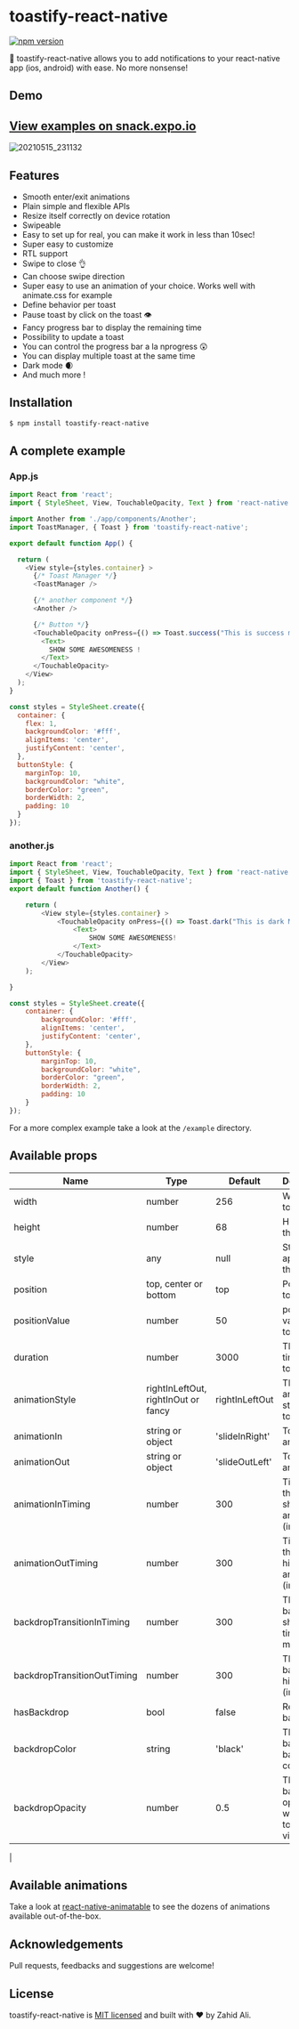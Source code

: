 # toastify-react-native

[![npm version](https://badge.fury.io/js/toastify-react-native.svg)](https://badge.fury.io/js/toastify-react-native)


🎉 toastify-react-native allows you to add notifications to your react-native app (ios, android) with ease. No more nonsense!

## Demo

## [View examples on snack.expo.io](https://snack.expo.io/@zahidalidev/toastify-react-native)

![20210515_231132](https://user-images.githubusercontent.com/46484008/118374176-1bdb8e80-b5d4-11eb-8ffa-aee7a465a058.gif)


## Features

- Smooth enter/exit animations
- Plain simple and flexible APIs
- Resize itself correctly on device rotation
- Swipeable
- Easy to set up for real, you can make it work in less than 10sec!
- Super easy to customize
- RTL support
- Swipe to close 👌
- Can choose swipe direction
- Super easy to use an animation of your choice. Works well with animate.css for example
- Define behavior per toast
- Pause toast by click on the toast 👁
- Fancy progress bar to display the remaining time
- Possibility to update a toast
- You can control the progress bar a la nprogress 😲
- You can display multiple toast at the same time
- Dark mode 🌒
- And much more !

## Installation
```sh
$ npm install toastify-react-native
```

## A complete example

### App.js
```javascript
import React from 'react';
import { StyleSheet, View, TouchableOpacity, Text } from 'react-native';

import Another from './app/components/Another';
import ToastManager, { Toast } from 'toastify-react-native';

export default function App() {

  return (
    <View style={styles.container} >
      {/* Toast Manager */}
      <ToastManager />

      {/* another component */}
      <Another />

      {/* Button */}
      <TouchableOpacity onPress={() => Toast.success("This is success message")} style={styles.buttonStyle} >
        <Text>
          SHOW SOME AWESOMENESS !
        </Text>
      </TouchableOpacity>
    </View>
  );
}

const styles = StyleSheet.create({
  container: {
    flex: 1,
    backgroundColor: '#fff',
    alignItems: 'center',
    justifyContent: 'center',
  },
  buttonStyle: {
    marginTop: 10,
    backgroundColor: "white",
    borderColor: "green",
    borderWidth: 2,
    padding: 10
  }
});

```

### another.js
```javascript
import React from 'react';
import { StyleSheet, View, TouchableOpacity, Text } from 'react-native';
import { Toast } from 'toastify-react-native';
export default function Another() {

    return (
        <View style={styles.container} >
            <TouchableOpacity onPress={() => Toast.dark("This is dark Message")} style={styles.buttonStyle} >
                <Text>
                    SHOW SOME AWESOMENESS!
                </Text>
            </TouchableOpacity>
        </View>
    );

}

const styles = StyleSheet.create({
    container: {
        backgroundColor: '#fff',
        alignItems: 'center',
        justifyContent: 'center',
    },
    buttonStyle: {
        marginTop: 10,
        backgroundColor: "white",
        borderColor: "green",
        borderWidth: 2,
        padding: 10
    }
});

```

For a more complex example take a look at the `/example` directory.

## Available props

| Name                           | Type             | Default                        | Description                                                                                                                                |
| ------------------------------ | ---------------- | ------------------------------ | ------------------------------------------------------------------------------------------------------------------------------------------ |
| width                    | number             | 256                           | Width of toast                          |
| height                    | number             | 68                           | Height of the toast                                                                                                                        |
| style                  | any           | null                        | Style applied to the toast                                                                                                              |
| position                | top, center or bottom           | top                           | Position of toast                                                                                             |
| positionValue     | number           | 50                            | position value of toast                                                                                                           |
| duration    | number           | 3000                            | The display time of toast.                                                                                                           |
| animationStyle                 | rightInLeftOut, rightInOut or fancy             | rightInLeftOut                           | The animation style of toast                                                                                                                |
| animationIn                       | string or object             | 'slideInRight'                   | Toast show animation                                                                                                                          |
| animationOut                   | string or object           | 'slideOutLeft'                           | Toast hide animation                                                                         |
| animationInTiming                    | number           | 300                           | Timing for the Toast show animation (in ms)                                                                          |
| animationOutTiming                      | number             | 300                   | Timing for the toast hide animation (in ms)                                                                                                                            |
| backdropTransitionInTiming              | number             | 300                     | The backdrop show timing (in ms)                                                                                             |
| backdropTransitionOutTiming                | number             | 300                     | The backdrop hide timing (in ms)                                                                                                        |
| hasBackdrop                | bool             | false                     | Render the backdrop                                                                                              |
| backdropColor                    | string             | 'black'                     | The backdrop background color                                                                                                 |
| backdropOpacity                | number             | 0.5                     | The backdrop opacity when the toast is visible                                                                                              |
| 

## Available animations

Take a look at [react-native-animatable](https://github.com/oblador/react-native-animatable) to see the dozens of animations available out-of-the-box.
## Acknowledgements
Pull requests, feedbacks and suggestions are welcome!

## License

toastify-react-native is [MIT licensed](https://github.com/zahidalidev/toastify-react-native/blob/master/LICENSE) and built with :heart: by Zahid Ali.
